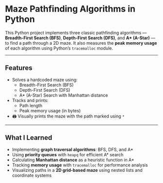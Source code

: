 # Maze Pathfinding Algorithms in Python

This Python project implements three classic pathfinding algorithms — **Breadth-First Search (BFS)**, **Depth-First Search (DFS)**, and **A\* (A-Star)** — to find a path through a 2D maze. It also measures the **peak memory usage** of each algorithm using Python’s `tracemalloc` module.

---

## Features

- Solves a hardcoded maze using:
  - Breadth-First Search (BFS)
  - Depth-First Search (DFS)
  - A* (A-Star) Search with Manhattan distance
- Tracks and prints:
  - Path length
  - Peak memory usage (in bytes)
- 🖨 Visually prints the maze with the path marked using `*`

---

## What I Learned

- Implementing **graph traversal algorithms**: BFS, DFS, and A*
- Using **priority queues** with `heapq` for efficient A* search
- Calculating **Manhattan distance** as a heuristic function in A*
- Tracking **memory usage** with `tracemalloc` for performance analysis
- Visualizing paths in a **2D grid-based maze** using nested lists and coordinate systems
